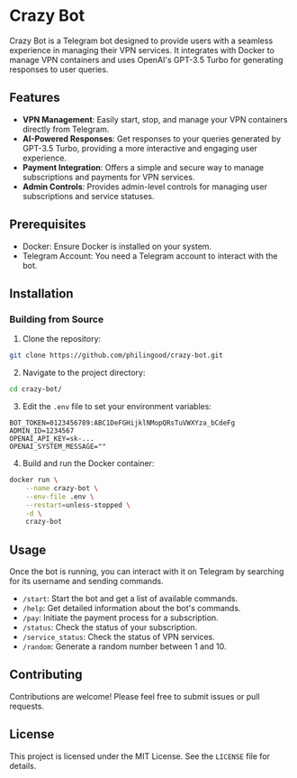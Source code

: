# Crazy Bot

Crazy Bot is a Telegram bot designed to provide users with a seamless experience in managing their VPN services. It integrates with Docker to manage VPN containers and uses OpenAI's GPT-3.5 Turbo for generating responses to user queries.

## Features
- **VPN Management**: Easily start, stop, and manage your VPN containers directly from Telegram.
- **AI-Powered Responses**: Get responses to your queries generated by GPT-3.5 Turbo, providing a more interactive and engaging user experience.
- **Payment Integration**: Offers a simple and secure way to manage subscriptions and payments for VPN services.
- **Admin Controls**: Provides admin-level controls for managing user subscriptions and service statuses.

## Prerequisites

- Docker: Ensure Docker is installed on your system.
- Telegram Account: You need a Telegram account to interact with the bot.

## Installation

### Building from Source

1. Clone the repository:
```bash
git clone https://github.com/philingood/crazy-bot.git
```

2. Navigate to the project directory:
```bash
cd crazy-bot/
```

3. Edit the `.env` file to set your environment variables:
```
BOT_TOKEN=0123456789:ABC1DeFGHijklNMopQRsTuVWXYza_bCdeFg
ADMIN_ID=1234567
OPENAI_API_KEY=sk-...
OPENAI_SYSTEM_MESSAGE=""
```

4. Build and run the Docker container:
```bash
docker run \
    --name crazy-bot \
    --env-file .env \
    --restart=unless-stopped \
    -d \
    crazy-bot
```

## Usage

Once the bot is running, you can interact with it on Telegram by searching for its username and sending commands.

- `/start`: Start the bot and get a list of available commands.
- `/help`: Get detailed information about the bot's commands.
- `/pay`: Initiate the payment process for a subscription.
- `/status`: Check the status of your subscription.
- `/service_status`: Check the status of VPN services.
- `/random`: Generate a random number between 1 and 10.

## Contributing

Contributions are welcome! Please feel free to submit issues or pull requests.

## License

This project is licensed under the MIT License. See the `LICENSE` file for details.
